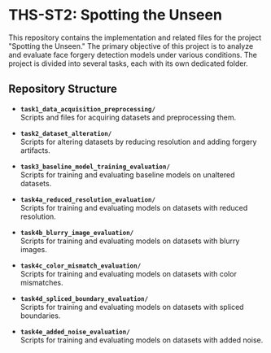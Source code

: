 # THS-ST2: Spotting the Unseen

This repository contains the implementation and related files for the project "Spotting the Unseen." The primary objective of this project is to analyze and evaluate face forgery detection models under various conditions. The project is divided into several tasks, each with its own dedicated folder.

## Repository Structure

- **`task1_data_acquisition_preprocessing/`**  
  Scripts and files for acquiring datasets and preprocessing them.

- **`task2_dataset_alteration/`**  
  Scripts for altering datasets by reducing resolution and adding forgery artifacts.

- **`task3_baseline_model_training_evaluation/`**  
  Scripts for training and evaluating baseline models on unaltered datasets.

- **`task4a_reduced_resolution_evaluation/`**  
  Scripts for training and evaluating models on datasets with reduced resolution.

- **`task4b_blurry_image_evaluation/`**  
  Scripts for training and evaluating models on datasets with blurry images.

- **`task4c_color_mismatch_evaluation/`**  
  Scripts for training and evaluating models on datasets with color mismatches.

- **`task4d_spliced_boundary_evaluation/`**  
  Scripts for training and evaluating models on datasets with spliced boundaries.

- **`task4e_added_noise_evaluation/`**  
  Scripts for training and evaluating models on datasets with added noise.